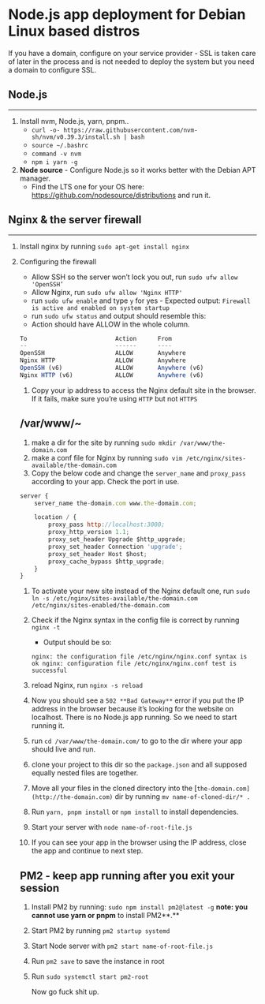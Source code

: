 # Node.js app deployment for Debian Linux based distros

If you have a domain, configure on your service provider - SSL is taken care of later in the process and is not needed to deploy the system but you need a domain to configure SSL. 

## Node.js

---

1. Install nvm, Node.js, yarn, pnpm..
    - `curl -o- https://raw.githubusercontent.com/nvm-sh/nvm/v0.39.3/install.sh | bash`
    - `source ~/.bashrc`
    - `command -v nvm`
    - `npm i yarn -g`
2. **Node source** - Configure Node.js so it works better with the Debian APT manager.
    - Find the LTS one for your OS here: https://github.com/nodesource/distributions and run it.

## Nginx & the server firewall

---

1.  Install nginx by running `sudo apt-get install nginx`
2. Configuring the firewall
    - Allow SSH so the server won’t lock you out, run `sudo ufw allow 'OpenSSH’`
    - Allow Nginx, run `sudo ufw allow 'Nginx HTTP'`
    - run `sudo ufw enable` and type `y` for yes - Expected output: `Firewall is active and enabled on system startup`
    - run `sudo ufw status` and output should resemble this:
    - Action should have ALLOW in the whole column.
    
    ```jsx
    To                         Action      From
    --                         ------      ----
    OpenSSH                    ALLOW       Anywhere                  
    Nginx HTTP                 ALLOW       Anywhere                  
    OpenSSH (v6)               ALLOW       Anywhere (v6)             
    Nginx HTTP (v6)            ALLOW       Anywhere (v6)
    ```
    
    1. Copy your ip address to access the Nginx default site in the browser. If it fails, make sure you’re using `HTTP` but not `HTTPS`
    
    ## /var/www/~
    
    1. make a dir for the site by running `sudo mkdir /var/www/the-domain.com`
    2. make a conf file for Nginx by running `sudo vim /etc/nginx/sites-available/the-domain.com`
    3. Copy the below code and change the `server_name` and `proxy_pass` according to your app. Check the port in use.
    
    ```jsx
    server {
        server_name the-domain.com www.the-domain.com;
    
        location / {
            proxy_pass http://localhost:3000;
            proxy_http_version 1.1;
            proxy_set_header Upgrade $http_upgrade;
            proxy_set_header Connection 'upgrade';
            proxy_set_header Host $host;
            proxy_cache_bypass $http_upgrade;
        }
    }
    ```
    
    1. To activate your new site instead of the Nginx default one, run `sudo ln -s /etc/nginx/sites-available/the-domain.com` `/etc/nginx/sites-enabled/the-domain.com`
    2. Check if the Nginx syntax in the config file is correct by running `nginx -t`
        - Output should be so:
        
        `nginx: the configuration file /etc/nginx/nginx.conf syntax is ok
        nginx: configuration file /etc/nginx/nginx.conf test is successful`
        
    3. reload Nginx, run `nginx -s reload`
    4. Now you should see a `502 **Bad Gateway**` error if you put the IP address in the browser because it’s looking for the website on localhost. There is no Node.js app running. So we need to start running it.
    5.  run `cd /var/www/the-domain.com/` to go to the dir where your app should live and run.
    6. clone your project to this dir so the `package.json` and all supposed equally nested files are together.
    7. Move all your files in the cloned directory into the [`the-domain.com](http://the-domain.com)` dir by running `mv name-of-cloned-dir/* .`
    8. Run `yarn, pnpm install` or `npm install` to install dependencies.
    9. Start your server with `node name-of-root-file.js`
    10. If you can see your app in the browser using the IP address, close the app and continue to next step.
    
    ## PM2 - keep app running after you exit your session
    
    1. Install PM2 by running: `sudo npm install pm2@latest -g` **note: you cannot use yarn or pnpm** to install PM2**.**
    2. Start PM2 by running `pm2 startup systemd`
    3. Start Node server with `pm2 start name-of-root-file.js`
    4. Run `pm2 save` to save the instance in root
    5. Run `sudo systemctl start pm2-root`

       Now go fuck shit up.
